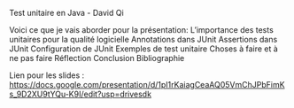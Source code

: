Test unitaire en Java - David Qi

Voici ce que je vais aborder pour la présentation: 
  L’importance des tests unitaires pour la qualité logicielle
  Annotations dans JUnit
  Assertions dans JUnit
  Configuration de JUnit
  Exemples de test unitaire
  Choses à faire et à ne pas faire
  Réflection
  Conclusion
  Bibliographie

Lien pour les slides : https://docs.google.com/presentation/d/1pI1rKaiagCeaAQ05VmChJPbFimKs_9D2XU9tYQu-K9I/edit?usp=drivesdk

